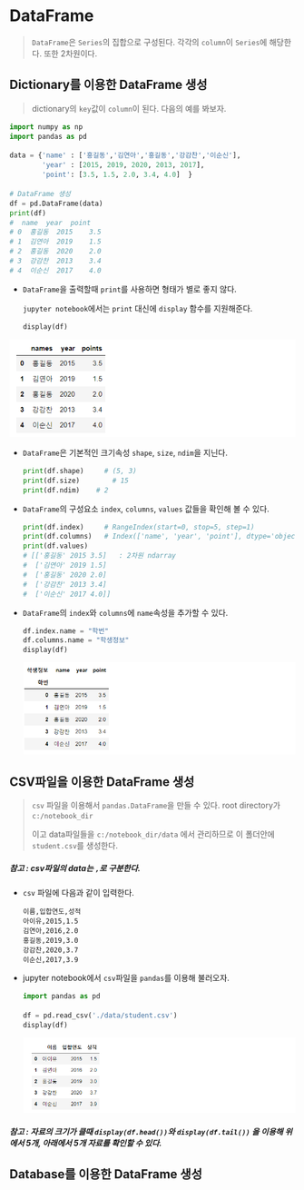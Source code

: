 # DataFrame

> `DataFrame`은 `Series`의 집합으로 구성된다. 각각의 `column`이 `Series`에 해당한다. 또한 2차원이다.



## Dictionary를 이용한 DataFrame 생성

> dictionary의 `key`값이 `column`이 된다. 다음의 예를 봐보자.

```python
import numpy as np
import pandas as pd

data = {'name' : ['홍길동','김연아','홍길동','강감찬','이순신'],
        'year' : [2015, 2019, 2020, 2013, 2017],
        'point': [3.5, 1.5, 2.0, 3.4, 4.0]  }

# DataFrame 생성
df = pd.DataFrame(data)
print(df)
#  name  year  point
# 0  홍길동  2015    3.5
# 1  김연아  2019    1.5
# 2  홍길동  2020    2.0
# 3  강감찬  2013    3.4
# 4  이순신  2017    4.0  
```

* `DataFrame`을 출력할때 `print`를 사용하면  형태가 별로 좋지 않다.

  `jupyter notebook`에서는 `print` 대신에 `display`  함수를 지원해준다.

	```python
	display(df)
	```

![dict_dataframe](markdown-images/dict_dataframe-1599670078274.PNG)

* `DataFrame`은 기본적인 크기속성 `shape`, `size`, `ndim`을 지닌다.

  ```python
  print(df.shape)     # (5, 3)
  print(df.size)	    # 15
  print(df.ndim)  	# 2
  ```




* `DataFrame`의 구성요소 `index`, `columns`, `values` 값들을 확인해 볼 수 있다.

  ```python
  print(df.index)     # RangeIndex(start=0, stop=5, step=1)
  print(df.columns)   # Index(['name', 'year', 'point'], dtype='object')
  print(df.values)
  # [['홍길동' 2015 3.5]   : 2차원 ndarray 
  #  ['김연아' 2019 1.5]
  #  ['홍길동' 2020 2.0]
  #  ['강감찬' 2013 3.4]
  #  ['이순신' 2017 4.0]]
  ```

* `DataFrame`의 `index`와 `columns`에 `name`속성을 추가할 수 있다.

  ```python
  df.index.name = "학번"
  df.columns.name = "학생정보"
  display(df)
  ```

  ![dict_dataframe1](markdown-images/dict_dataframe1.PNG)



## CSV파일을 이용한 DataFrame 생성

> `csv` 파일을 이용해서 `pandas.DataFrame`을 만들 수 있다. root directory가 `c:/notebook_dir`
>
> 이고 data파일들을 `c:/notebook_dir/data` 에서 관리하므로 이 폴더안에 `student.csv`를 생성한다.

##### 참고 : csv파일의 data는 `,`로 구분한다.

* `csv` 파일에 다음과 같이 입력한다.

	```csv
	이름,입합연도,성적
	아이유,2015,1.5
	김연아,2016,2.0
	홍길동,2019,3.0
	강감찬,2020,3.7
	이순신,2017,3.9
	```

* jupyter notebook에서 `csv`파일을 `pandas`를 이용해 불러오자.

  ```python
  import pandas as pd
  
  df = pd.read_csv('./data/student.csv')
  display(df)
  ```
  
  ![csv_dataframe](markdown-images/csv_dataframe.PNG)

#####  참고 : 자료의 크기가 클때 `display(df.head())`와 `display(df.tail())` 을 이용해 위에서 5개, 아래에서 5개 자료를 확인할 수 있다.



## Database를 이용한 DataFrame 생성